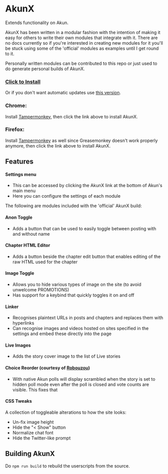# AkunX
Extends functionality on Akun.

AkunX has been written in a modular fashion with the intention of making it easy for
others to write their own modules that integrate with it. There are no docs currently
so if you're interested in creating new modules for it you'll be stuck using some of
the 'official' modules as examples until I get round to it.

Personally written modules can be contributed to this repo or just used to do generate
personal builds of AkunX.

### [Click to Install](https://github.com/Fiddlekins/akun-x/raw/master/dest/akun-x.user.js)
Or if you don't want automatic updates use [this version](https://github.com/Fiddlekins/akun-x/raw/master/dest/akun-x-noupdate.user.js).
### Chrome:
Install [Tampermonkey](https://chrome.google.com/webstore/detail/tampermonkey/dhdgffkkebhmkfjojejmpbldmpobfkfo), then click the link above to install AkunX.
### Firefox:
Install [Tampermonkey](https://addons.mozilla.org/en-US/firefox/addon/tampermonkey/) as well since Greasemonkey doesn't work properly anymore, then click the link above to install AkunX.

## Features
#### Settings menu
 - This can be accessed by clicking the AkunX link at the bottom of Akun's main menu
 - Here you can configure the settings of each module
 
The following are modules included with the 'official' AkunX build:
#### Anon Toggle
 - Adds a button that can be used to easily toggle between posting with and without name
#### Chapter HTML Editor
 - Adds a button beside the chapter edit button that enables editing of the raw HTML used
for the chapter
#### Image Toggle
 - Allows you to hide various types of image on the site (to avoid unwelcome PROMOTIONS)
 - Has support for a keybind that quickly toggles it on and off
#### Linker
 - Recognises plaintext URLs in posts and chapters and replaces them with hyperlinks
 - Can recognise images and videos hosted on sites specified in the settings and embed
  these directly into the page
#### Live Images
 - Adds the story cover image to the list of Live stories 
#### Choice Reorder (courtesy of [Robouzou](https://github.com/Robouzou/akun-x))
 - With native Akun polls will display scrambled when the story is set to hidden poll mode even after the poll is closed and vote counts are visible. This fixes that
#### CSS Tweaks
A collection of toggleable alterations to how the site looks:
 - Un-fix image height
 - Hide the "< Show" button
 - Normalize chat font
 - Hide the Twitter-like prompt

## Building AkunX
Do `npm run build` to rebuild the userscripts from the source.
